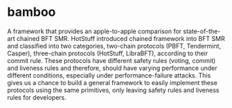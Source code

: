 # bamboo
A framework that provides an apple-to-apple comparison for state-of-the-art chained BFT SMR.
HotStuff introduced chained framework into BFT SMR and classified into two categories, two-chain protocols (PBFT, Tendermint, Casper), three-chain protocols
(HotStuff, LibraBFT), according to their commit rule.
These protocols have different safety rules (voting, commit) and liveness rules and therefore, should have varying performance under different conditions, especially under performance-failure attacks.
This gives us a chance to build a general framework to easily implement these protocols using the same primitives, only leaving safety rules and liveness rules for developers.
